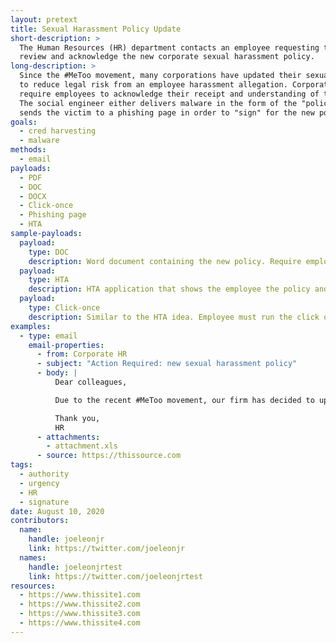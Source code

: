 ```yaml
---
layout: pretext
title: Sexual Harassment Policy Update
short-description: >
  The Human Resources (HR) department contacts an employee requesting they 
  review and acknowledge the new corporate sexual harassment policy.
long-description: >
  Since the #MeToo movement, many corporations have updated their sexual harassment policies 
  to reduce legal risk from an employee harassment allegation. Corporate policies often 
  require employees to acknowledge their receipt and understanding of the policy. 
  The social engineer either delivers malware in the form of the "policy" or 
  sends the victim to a phishing page in order to "sign" for the new policy.
goals:
  - cred harvesting
  - malware
methods:
  - email
payloads:
  - PDF
  - DOC
  - DOCX
  - Click-once
  - Phishing page
  - HTA
sample-payloads:
  payload:
    type: DOC
    description: Word document containing the new policy. Require employees to enable macros in order to "sign" for it. Could dress up the document to look rather legit + include instructions for enabling macros to "sign".
  payload:
    type: HTA
    description: HTA application that shows the employee the policy and then has a page asking them to sign.
  payload:
    type: Click-once
    description: Similar to the HTA idea. Employee must run the click once application in order to view and then sign the policy.
examples:
  - type: email
    email-properties:
      - from: Corporate HR
      - subject: "Action Required: new sexual harassment policy"
      - body: |
          Dear colleagues,

          Due to the recent #MeToo movement, our firm has decided to update our sexual harassment policy. All employees are required to abide by these new regulations. To ensure everyone has read them, we require that you download the following policy and electronically sign acknowledging receipt. If you have any questions, please contact the HR department.

          Thank you,
          HR
      - attachments:
        - attachment.xls
      - source: https://thissource.com
tags:
  - authority
  - urgency
  - HR
  - signature
date: August 10, 2020
contributors:
  name:
    handle: joeleonjr
    link: https://twitter.com/joeleonjr
  names:
    handle: joeleonjrtest
    link: https://twitter.com/joeleonjrtest
resources:
  - https://www.thissite1.com
  - https://www.thissite2.com
  - https://www.thissite3.com
  - https://www.thissite4.com
---
```



